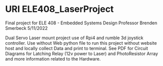 # URI ELE408_LaserProject 

Final project for ELE 408 - Embedded Systems Design
Professor Brenden Smerbeck
5/11/2022

Dual Servo Laser mount project use of Rpi4 and rumble 3d joystick controller.
Use without Web python file to run this project without website host and locally collect Data and print to terminal. 
See PDF for Circuit Diagrams for Latching Relay (12v power to Laser) and PhotoResistor Array and more information related to the Hardware. 

